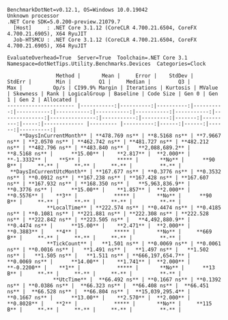 
    BenchmarkDotNet=v0.12.1, OS=Windows 10.0.19042
    Unknown processor
    .NET Core SDK=5.0.200-preview.21079.7
      [Host]     : .NET Core 3.1.12 (CoreCLR 4.700.21.6504, CoreFX 4.700.21.6905), X64 RyuJIT
      Job-HTSMCU : .NET Core 3.1.12 (CoreCLR 4.700.21.6504, CoreFX 4.700.21.6905), X64 RyuJIT

    EvaluateOverhead=True  Server=True  Toolchain=.NET Core 3.1  
    Namespace=dotNetTips.Utility.Benchmarks.Devices  Categories=Clock  

                    Method |       Mean |     Error |    StdDev |    StdErr |        Min |         Q1 |     Median |         Q3 |        Max |          Op/s | CI99.9% Margin | Iterations | Kurtosis | MValue | Skewness | Rank | LogicalGroup | Baseline | Code Size | Gen 0 | Gen 1 | Gen 2 | Allocated |
    ---------------------- |-----------:|----------:|----------:|----------:|-----------:|-----------:|-----------:|-----------:|-----------:|--------------:|---------------:|-----------:|---------:|-------:|---------:|-----:|------------- |--------- |----------:|------:|------:|------:|----------:|
        **DaysInCurrentMonth** | **478.769 ns** | **8.5168 ns** | **7.9667 ns** | **2.0570 ns** | **462.742 ns** | **481.727 ns** | **482.212 ns** | **482.796 ns** | **483.840 ns** |   **2,088,689.2** |      **8.5168 ns** |      **15.00** |    **2.817** |  **2.000** |  **-1.3332** |    **5** |            ***** |       **No** |      **90 B** |     **-** |     **-** |     **-** |         **-** |
     **DaysInCurrentUtcMonth** | **167.677 ns** | **0.3776 ns** | **0.3532 ns** | **0.0912 ns** | **167.238 ns** | **167.428 ns** | **167.607 ns** | **167.932 ns** | **168.350 ns** |   **5,963,836.9** |      **0.3776 ns** |      **15.00** |    **1.857** |  **2.000** |   **0.5576** |    **3** |            ***** |       **No** |      **90 B** |     **-** |     **-** |     **-** |         **-** |
                 **LocalTime** | **222.574 ns** | **0.4474 ns** | **0.4185 ns** | **0.1081 ns** | **221.881 ns** | **222.308 ns** | **222.528 ns** | **222.842 ns** | **223.505 ns** |   **4,492,880.9** |      **0.4474 ns** |      **15.00** |    **2.471** |  **2.000** |   **0.3883** |    **4** |            ***** |       **No** |     **669 B** |     **-** |     **-** |     **-** |         **-** |
                 **TickCount** |   **1.501 ns** | **0.0069 ns** | **0.0061 ns** | **0.0016 ns** |   **1.491 ns** |   **1.497 ns** |   **1.502 ns** |   **1.505 ns** |   **1.511 ns** | **666,197,654.7** |      **0.0069 ns** |      **14.00** |    **1.741** |  **2.000** |  **-0.2200** |    **1** |            ***** |       **No** |      **13 B** |     **-** |     **-** |     **-** |         **-** |
                   **UtcTime** |  **66.492 ns** | **0.1667 ns** | **0.1392 ns** | **0.0386 ns** |  **66.323 ns** |  **66.408 ns** |  **66.451 ns** |  **66.528 ns** |  **66.804 ns** |  **15,039,295.4** |      **0.1667 ns** |      **13.00** |    **2.570** |  **2.000** |   **0.8028** |    **2** |            ***** |       **No** |     **115 B** |     **-** |     **-** |     **-** |         **-** |
